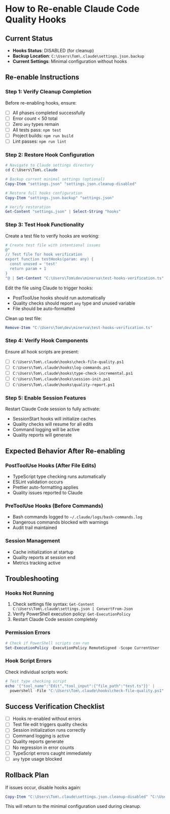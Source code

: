 # How to Re-enable Claude Code Quality Hooks

## Current Status
- **Hooks Status**: DISABLED (for cleanup)
- **Backup Location**: `C:\Users\Tom\.claude\settings.json.backup`
- **Current Settings**: Minimal configuration without hooks

## Re-enable Instructions

### Step 1: Verify Cleanup Completion
Before re-enabling hooks, ensure:
- [ ] All phases completed successfully
- [ ] Error count < 50 total
- [ ] Zero `any` types remain
- [ ] All tests pass: `npm test`
- [ ] Project builds: `npm run build`
- [ ] Lint passes: `npm run lint`

### Step 2: Restore Hook Configuration
```powershell
# Navigate to Claude settings directory
cd C:\Users\Tom\.claude

# Backup current minimal settings (optional)
Copy-Item "settings.json" "settings.json.cleanup-disabled"

# Restore full hooks configuration
Copy-Item "settings.json.backup" "settings.json"

# Verify restoration
Get-Content "settings.json" | Select-String "hooks"
```

### Step 3: Test Hook Functionality
Create a test file to verify hooks are working:
```powershell
# Create test file with intentional issues
@"
// Test file for hook verification
export function testHooks(param: any) {
  const unused = 'test'
  return param + 1
}
"@ | Set-Content "C:\Users\Tom\dev\minerva\test-hooks-verification.ts"
```

Edit the file using Claude to trigger hooks:
- PostToolUse hooks should run automatically
- Quality checks should report `any` type and unused variable
- File should be auto-formatted

Clean up test file:
```powershell
Remove-Item "C:\Users\Tom\dev\minerva\test-hooks-verification.ts"
```

### Step 4: Verify Hook Components
Ensure all hook scripts are present:
- [ ] `C:\Users\Tom\.claude\hooks\check-file-quality.ps1`
- [ ] `C:\Users\Tom\.claude\hooks\log-commands.ps1` 
- [ ] `C:\Users\Tom\.claude\hooks\type-check-incremental.ps1`
- [ ] `C:\Users\Tom\.claude\hooks\session-init.ps1`
- [ ] `C:\Users\Tom\.claude\hooks\quality-report.ps1`

### Step 5: Enable Session Features
Restart Claude Code session to fully activate:
- SessionStart hooks will initialize caches
- Quality checks will resume for all edits
- Command logging will be active
- Quality reports will generate

## Expected Behavior After Re-enabling

### PostToolUse Hooks (After File Edits)
- TypeScript type checking runs automatically
- ESLint validation occurs
- Prettier auto-formatting applies
- Quality issues reported to Claude

### PreToolUse Hooks (Before Commands)
- Bash commands logged to `~/.claude/logs/bash-commands.log`
- Dangerous commands blocked with warnings
- Audit trail maintained

### Session Management
- Cache initialization at startup
- Quality reports at session end
- Metrics tracking active

## Troubleshooting

### Hooks Not Running
1. Check settings file syntax: `Get-Content C:\Users\Tom\.claude\settings.json | ConvertFrom-Json`
2. Verify PowerShell execution policy: `Get-ExecutionPolicy`
3. Restart Claude Code session completely

### Permission Errors
```powershell
# Check if PowerShell scripts can run
Set-ExecutionPolicy -ExecutionPolicy RemoteSigned -Scope CurrentUser
```

### Hook Script Errors
Check individual scripts work:
```powershell
# Test type checking script
echo '{"tool_name":"Edit","tool_input":{"file_path":"test.ts"}}' | 
  powershell -File "C:\Users\Tom\.claude\hooks\check-file-quality.ps1"
```

## Success Verification Checklist
- [ ] Hooks re-enabled without errors
- [ ] Test file edit triggers quality checks
- [ ] Session initialization runs correctly
- [ ] Command logging is active
- [ ] Quality reports generate
- [ ] No regression in error counts
- [ ] TypeScript errors caught immediately
- [ ] `any` type usage blocked

## Rollback Plan
If issues occur, disable hooks again:
```powershell
Copy-Item "C:\Users\Tom\.claude\settings.json.cleanup-disabled" "C:\Users\Tom\.claude\settings.json"
```

This will return to the minimal configuration used during cleanup.